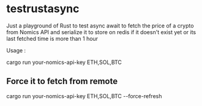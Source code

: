 # testrustasync

Just a playground of Rust to test async await to fetch the price of a crypto from Nomics API and serialize it to
store on redis if it doesn't exist yet or its last fetched time is more than 1 hour 


Usage :

cargo run your-nomics-api-key ETH,SOL,BTC


## Force it to fetch from remote 
cargo run your-nomics-api-key ETH,SOL,BTC --force-refresh 

